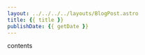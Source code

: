 ```yaml
---
layout: ../../../../layouts/BlogPost.astro
title: {{ title }}
publishDate: {{ getDate }}
---
```


contents
